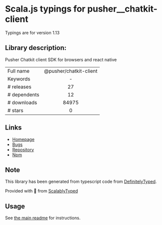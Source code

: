 
# Scala.js typings for pusher__chatkit-client

Typings are for version 1.13

## Library description:
Pusher Chatkit client SDK for browsers and react native

|                    |                 |
| ------------------ | :-------------: |
| Full name          | @pusher/chatkit-client |
| Keywords           | - |
| # releases         | 27 |
| # dependents       | 12 |
| # downloads        | 84975 |
| # stars            | 0 |

## Links
- [Homepage](https://github.com/pusher/chatkit-client-js)
- [Bugs](https://github.com/pusher/chatkit-client-js/issues)
- [Repository](https://github.com/pusher/chatkit-client-js)
- [Npm](https://www.npmjs.com/package/%40pusher%2Fchatkit-client)
    


## Note
This library has been generated from typescript code from [DefinitelyTyped](https://definitelytyped.org).

Provided with :purple_heart: from [ScalablyTyped](https://github.com/oyvindberg/ScalablyTyped)

## Usage
See [the main readme](../../readme.md) for instructions.


